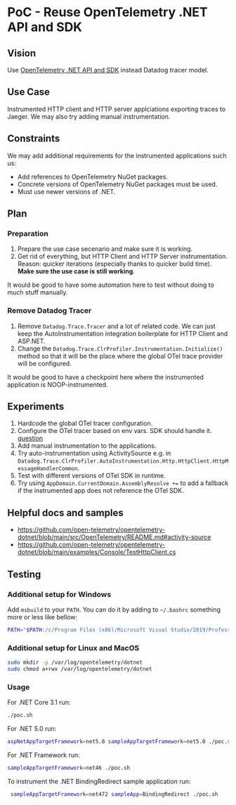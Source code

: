 # PoC - Reuse OpenTelemetry .NET API and SDK

## Vision

Use [OpenTelemetry .NET API and SDK](https://github.com/open-telemetry/opentelemetry-dotnet)
instead Datadog tracer model.

## Use Case

Instrumented HTTP client and HTTP server applciations exporting traces to Jaeger.
We may also try adding manual instrumentation.

## Constraints

We may add additional requirements for the instrumented applications such us:

- Add references to OpenTelemetry NuGet packages.
- Concrete versions of OpenTelemetry NuGet packages must be used.
- Must use newer versions of .NET.

## Plan

### Preparation

1. Prepare the use case secenario and make sure it is working.
1. Get rid of everything, but HTTP Client and HTTP Server instrumentation.
   Reason: quicker iterations (especially thanks to quicker build time).
   **Make sure the use case is still working**.

It would be good to have some automation here to test without doing to much stuff manually.

### Remove Datadog Tracer

1. Remove `Datadog.Trace.Tracer` and a lot of related code.
   We can just keep the AutoInstrumentation integration boilerplate for HTTP Client and ASP.NET.
1. Change the `Datadog.Trace.ClrProfiler.Instrumentation.Initialize()` method
   so that it will be the place where the global OTel trace provider will be configured. 

It would be good to have a checkpoint here where the instrumented application is NOOP-instrumented.

## Experiments

1. Hardcode the global OTel tracer configuration.
1. Configure the OTel tracer based on env vars. SDK should handle it.
   [question](https://cloud-native.slack.com/archives/C01N3BC2W7Q/p1620994235161800)
1. Add manual instrumentation to the applications.
1. Try auto-instrumentation using ActivitySource
   e.g. in `Datadog.Trace.ClrProfiler.AutoInstrumentation.Http.HttpClient.HttpMessageHandlerCommon`.
1. Test with different versions of OTel SDK in runtime.
1. Try using `AppDomain.CurrentDomain.AssemblyResolve +=` to add a fallback 
   if the instrumented app does not reference the OTel SDK.

## Helpful docs and samples

- https://github.com/open-telemetry/opentelemetry-dotnet/blob/main/src/OpenTelemetry/README.md#activity-source
- https://github.com/open-telemetry/opentelemetry-dotnet/blob/main/examples/Console/TestHttpClient.cs

## Testing

### Additional setup for Windows

Add `msbuild` to your `PATH`. You can do it by adding to `~/.bashrc` something more or less like bellow:

```sh
PATH="$PATH:/c/Program Files (x86)/Microsoft Visual Studio/2019/Professional/MSBuild/Current/Bin"
```

### Additional setup for Linux and MacOS

```sh
sudo mkdir -p /var/log/opentelemetry/dotnet
sudo chmod a+rwx /var/log/opentelemetry/dotnet
```

### Usage

For .NET Core 3.1 run:

```sh
./poc.sh
```

For .NET 5.0 run:

```sh
aspNetAppTargetFramework=net5.0 sampleAppTargetFramework=net5.0 ./poc.sh
```

For .NET Framework run:

```sh
sampleAppTargetFramework=net46 ./poc.sh
```

To instrument the .NET BindingRedirect sample application run:
```sh
 sampleAppTargetFramework=net472 sampleApp=BindingRedirect ./poc.sh
```
